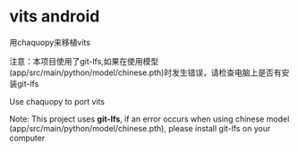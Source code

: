 # vits android

用chaquopy来移植vits

注意：本项目使用了git-lfs,如果在使用模型(app/src/main/python/model/chinese.pth)时发生错误，请检查电脑上是否有安装git-lfs

Use chaquopy to port vits

Note: This project uses **git-lfs**, if an error occurs when using chinese model (app/src/main/python/model/chinese.pth), please install git-lfs on your computer